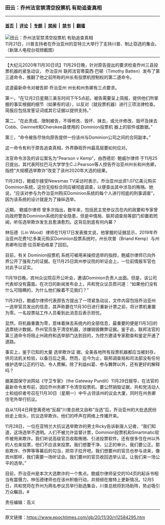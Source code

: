 ### 田云：乔州法官禁清空投票机 有助追查真相

---

#### [首页](../../../..?n12584295) &nbsp;|&nbsp; [评论](../../../../../epoch-comment?n12584295) &nbsp;|&nbsp; [专题](../../../../../epoch-special?n12584295) &nbsp;|&nbsp; [禁闻](../../../../../epoch-news?n12584295) &nbsp;|&nbsp; [禁书](../../../../../books?n12584295) &nbsp;|&nbsp; [翻墙](https://github.com/gfw-breaker/nogfw/blob/master/README.md?n12584295)


<div><img alt="田云：乔州法官禁清空投票机 有助追查真相" class="attachment-djy_600_400 size-djy_600_400 wp-post-image" src="https://i.epochtimes.com/assets/uploads/2020/11/d8da2b158cfc295c69d35c211e601490-600x400.jpg"/>
<div class="caption">
 11月21日，川普支持者在乔治亚州的亚特兰大举行了支持川普、制止窃选的集会。（新唐人电视台视频截图）
</div></div><hr/><div class="post_content" id="artbody" itemprop="articleBody">
 <!-- article content begin -->
 <p>
  【大纪元2020年11月30日讯】11月29日晚，针对原告提出的要求检查乔州三县投票机器的紧急动议，
  <ok href="https://www.epochtimes.com/gb/tag/%E4%B9%94%E6%B2%BB%E4%BA%9A%E5%B7%9E.html">
   乔治亚州
  </ok>
  联邦法官蒂莫西‧巴顿（Timothy Batten）发布了第三道命令，推翻了他之前所称的州长有投票机控制权的第二道命令。
 </p>
 <p>
  这道最新命令对被告即
  <ok href="https://www.epochtimes.com/gb/tag/%E4%B9%94%E6%B2%BB%E4%BA%9A%E5%B7%9E.html">
   乔治亚州
  </ok>
  州长和州务卿有三点要求。
 </p>
 <p>
  第一，“在12月2日星期三美东时间下午5点前，被告需要呈上简报，提供他们所掌握的事实根据的细节（如果有的话），以反对（就投票机器）进行三项法律检查。简报应包括宣誓证词或其它证据以提供支持。”
 </p>
 <p>
  第二，“在此责成、限制被告，不得修改、毁坏、抹去，或允许修改、毁坏及抹去Cobb、Gwinnett和Cherokee县使用的
  <ok href="https://www.epochtimes.com/gb/tag/dominion%E6%8A%95%E7%A5%A8%E6%9C%BA.html">
   Dominion投票机
  </ok>
  器上的软件或数据。”
 </p>
 <p>
  第三，“命令被告尽快向原告提供一份该州与Dominion公司之间的合同副本。”
 </p>
 <p>
  这一命令有利于原告追查真相，外界静观乔州最高层要如何应对。
 </p>
 <p>
  法官命令涉及的诉讼案名为“Pearson v Kemp”，由西德尼‧
  <ok href="https://www.epochtimes.com/gb/tag/%E9%B2%8D%E5%A8%81%E5%B0%94%E5%BE%8B%E5%B8%88.html">
   鲍威尔律师
  </ok>
  于11月25日提出，其代表阿拉巴马大学学生C.J.Pearson等人控告乔治亚州州长和州务卿，指控“大规模选举欺诈”改变了该州2020年大选的结果。
 </p>
 <p>
  11月28日，鲍威尔接受Newsmax TV采访时表示，乔治亚州出资1.07亿美元购买Dominion系统，这份无投标合同应被彻底调查，以便查出其中涉及的贿赂。她说，“应该对参与为乔治亚州购买Dominion系统的每个人进行彻底的刑事调查”，因为该系统的设计就是为了操纵选举。
 </p>
 <p>
  近期，
  <ok href="https://www.epochtimes.com/gb/tag/%E9%B2%8D%E5%A8%81%E5%B0%94%E5%BE%8B%E5%B8%88.html">
   鲍威尔律师
  </ok>
  曾多次指出，数年来，包括民主党参议员在内的政要和专家曾向政府警告Dominion系统的安全隐患，但是中情局、联邦调查局等部门却置若罔闻，听任选举欺诈发生且愈演愈烈。这背后到底有何内幕？
 </p>
 <p>
  林伍德（Lin Wood）律师在11月17日发表推文说，他掌握的证据显示，2019年乔治亚州花费1亿多美元购买Dominion投票系统时，州长坎普（Briand Kemp）与州务卿布拉德‧拉芬斯伯格拿了回扣。
 </p>
 <p>
  目前，有关
  <ok href="https://www.epochtimes.com/gb/tag/dominion%E6%8A%95%E7%A5%A8%E6%9C%BA.html">
   Dominion投票机
  </ok>
  系统可被用来操控选举的指控，鲍威尔律师已向外界公开了强有力的证据。在11月25日宾州参议院的听证会上，一位前情报军官也对此予以证实。
 </p>
 <p>
  11月19日晚，宾州众议院召开公听会，邀请Dominion负责人出面。但是，该公司代表却没有露面。在次日的新闻发布会上，共和党众议员质问道：“如果他们没有什么可隐瞒的，为什么他们躲着不见我们？”
 </p>
 <p>
  11月29日，鲍威尔律师代表原告方提出了一项紧急动议，文件内容包括乔治亚州一选举官员发出的信息，其声称要在11月30日进行重新计票之前，将计票机重置为零。一名投票站工作人员看到此消息后表示担忧。
 </p>
 <p>
  显然，将机器重置为零，意味着抹去系统内的全部信息，最重要的便是11月3日的选票统计数据。乔州官员急于清空机器，涉嫌销毁舞弊证据。鉴于此，联邦法官的第三道命令将阻止州政府和选举部门达到目的，为控方邀请专家勘查和鉴定开通了道路。
 </p>
 <p>
  事实上，鉴于已知的大量
  <ok href="https://www.epochtimes.com/gb/tag/%E9%80%89%E4%B8%BE%E6%AC%BA%E8%AF%88%E8%AF%81.html">
   选举欺诈证
  </ok>
  据，全美各地所有投票机器都应当被封存，供司法机关检验，以备日后之需。然而，迄今为止，联邦调查局和司法部没有任何维护选举公正的行动，令人费解。除了利益纠葛、参与舞弊以外，还有更好的解释吗？
 </p>
 <p>
  据美国保守派网站《守卫专家》（the Gateway Pundit）11月29日报导，在法官的最新命令发布前，因应乔州务卿下令清空投票机、要公然销毁证据，共和党活动人士和组织者号召在11月30日（星期一）中午占领该州的议会大厦，同时在州务卿住宅外举行抗议。
 </p>
 <p>
  自从11月4日拜登离奇地“反超”川普总统又自称“当选”后，乔治亚州的大批选民纷纷走上街头，抗议选举欺诈。他们的呼声在网络上传播开来。
 </p>
 <p>
  11月28日，一位在亚特兰大抗议选举欺诈的男士Ricky告诉新唐人记者，“我们知道，这场选举不透明。人们不被允许监督计票，Dominion投票机和Smartmatic软件被用来欺诈。我们听说高级官员收取贿赂、引进投票软件。还有很多住在州以外的人也来投票，他们不应该来投票。我们想要干净、公正的审计。我们要公正。那些欺诈、作弊等等幕后的勾当，把帘子拉开吧。我们想要州的官员也参与进来，像宾州那样，我们需要一场听证会。我们要州的官员收回选举认证。让我们来一场公平的选举。”
 </p>
 <p>
  目前，乔治亚州是本次大选欺诈的一个焦点。鲍威尔律师呈交的104页的起诉书相当有震慑力，林伍德律师也在该州积极行动，并频频在推特上更新情况。12月5日，共和党将在乔州为两名参议员举行助选集会，川普总统将到场助阵，势必吸引万众瞩目。#
 </p>
 <p>
  责任编辑：高义
 </p>
 <!-- article content end -->
 <div id="below_article_ad">
 </div>
</div>


---

原文链接：https://www.epochtimes.com/gb/20/11/30/n12584295.htm